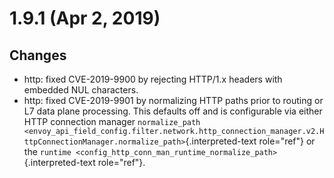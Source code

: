 1.9.1 (Apr 2, 2019)
===================

Changes
-------

-   http: fixed CVE-2019-9900 by rejecting HTTP/1.x headers with
    embedded NUL characters.
-   http: fixed CVE-2019-9901 by normalizing HTTP paths prior to routing
    or L7 data plane processing. This defaults off and is configurable
    via either HTTP connection manager `normalize_path
    <envoy_api_field_config.filter.network.http_connection_manager.v2.HttpConnectionManager.normalize_path>`{.interpreted-text
    role="ref"} or the
    `runtime <config_http_conn_man_runtime_normalize_path>`{.interpreted-text
    role="ref"}.
